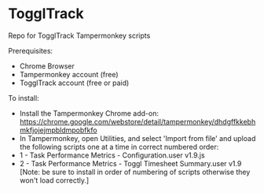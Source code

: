 # TogglTrack
Repo for TogglTrack Tampermonkey scripts

Prerequisites:
- Chrome Browser
- Tampermonkey account (free)
- TogglTrack account (free or paid)


To install:
- Install the Tampermonkey Chrome add-on: https://chrome.google.com/webstore/detail/tampermonkey/dhdgffkkebhmkfjojejmpbldmpobfkfo
- In Tampermonkey, open Utilities, and select 'Import from file' and upload the following scripts one at a time in correct numbered order:
-  1 - Task Performance Metrics - Configuration.user v1.9.js
-  2 - Task Performance Metrics - Toggl Timesheet Summary.user v1.9
[Note: be sure to install in order of numbering of scripts otherwise they won't load correctly.]
